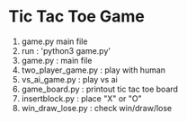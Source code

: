 # Tic Tac Toe Game

1. game.py main file
2. run : 'python3 game.py'
3. game.py : main file
4. two_player_game.py : play with human
5. vs_ai_game.py : play vs ai
6. game_board.py : printout tic tac toe board
7. insertblock.py : place "X" or "O"
8. win_draw_lose.py : check win/draw/lose
